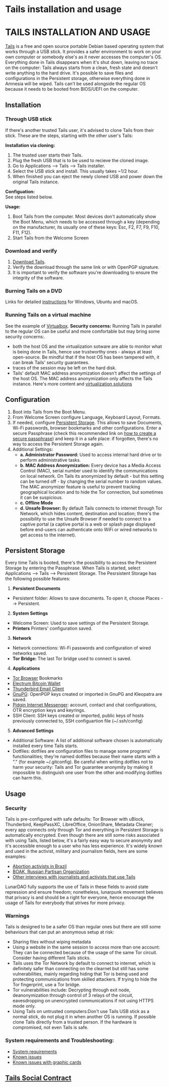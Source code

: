 # Tails installation and usage

# TAILS INSTALLATION AND USAGE

[Tails](https://tails.boum.org/) is a free and open source portable Debian based operating system that works through a USB stick. It provides a safer environment to work on your own computer or somebody else's as it never accesses the computer's OS. Everything done in Tails disappears when it's shut down, leaving no trace on the computer: Tails always starts from a clean, fresh state and doesn't write anything to the hard drive.
It's possible to save files and configurations in the Persistent storage, otherwise everything done in Amnesia will be wiped.
Tails can't be used alongside the regular OS because it needs to be booted from BIOS/UEFI on the computer.

## Installation

### Through USB stick

If there's another trusted Tails user, it's advised to clone Tails from their stick. These are the steps, starting with the other user's Tails:

**Installation via cloning:** 
1. The trusted user starts their Tails. 
2. Plug the fresh USB that is to be used to recieve the cloned image. 
3. Go to Applications --> Tails --> Tails installer. 
4. Select the USB stick and install. This usually takes ~1/2 hour.
5. When finished you can eject the newly cloned USB and power down the original Tails instance.

**Configuation:**  
See steps listed below.

**Usage:**

1. Boot Tails from the computer. Most devices don't automatically show the Boot Menu, which needs to be accessed through a key (depending on the manufacturer, its usually one of these keys: Esc, F2, F7, F9, F10, F11, F12).
2. Start Tails from the Welcome Screen

### Download and verify

1. [Download Tails](https://tails.boum.org/install/download/index.en.html).
2. Verify the download through the same link or with OpenPGP signature.
3. It is important to verify the software you're downloading to ensure the integrity of the software.

### Burning Tails on a DVD

Links for detailed [instructions](https://tails.boum.org/install/dvd/index.en.html) for Windows, Ubuntu and macOS.

### Running Tails on a virtual machine

See the example of [Virtualbox](https://wiki.lunardao.net/virtualbox_whonix.html). 
**Security concerns:** Running Tails in parallel to the regular OS can be useful and more comfortable but may bring some security concerns:.
* both the host OS and the virtualization sotware are able to monitor what is being done in Tails, hence use trustworthy ones - always at least open-source. Be mindful that if the host OS has been tampered with, it can break Tails' security guarantees.
* traces of the session may be left on the hard disk.
* Tails' default MAC address anonymization doesn't affect the settings of the host OS. The MAC address anonymization only affects the Tails instance.
Here's more content and [virtualization solutions](https://tails.boum.org/doc/advanced_topics/virtualization/index.en.html)

## Configuration

1. Boot into Tails from the Boot Menu.
2. From Welcome Screen configure Language, Keyboard Layout, Formats.
3. If needed, configure [Persistent Storage](https://tails.boum.org/doc/persistent_storage/index.en.html). This allows to save Documents, Wi-Fi passwords, browser bookmarks and other configurations. Enter a secure Passphrase (check this recommended link on [how to create a secure passphrase](https://theintercept.com/2015/03/26/passphrases-can-memorize-attackers-cant-guess/)) and keep it in a safe place: if forgotten, there's no way to access the Persistent Storage again.
4. Additional Settings:  
	- **a. Administrator Password:** Used to access internal hard drive or to perform administrative tasks.  
	- **b. MAC Address Anonymization:** Every device has a Media Access Control (MAC), serial number used to identify the communications on local network. On Tails its anonymized by default - but this setting can be turned off - by changing the serial number to random values. The MAC anonymizer feature is useful to prevent tracking geographical location and to hide the Tor connection, but sometimes it can be suspicious.  
	- **c. Offline Mode**
	- **d. Unsafe Browser:** By default Tails connects to internet through Tor Network, which hides content, destination and location; there's the possibility to use the Unsafe Browser if needed to connect to a captive portal (a captive portal is a web or splash page displayed before end-users can authenticate onto WiFi or wired networks to get access to the internet).
	
## Persistent Storage

Every time Tails is booted, there's the possibility to access the Persistent Storage by entering the Passphrase.
When Tails is started, select Applications --> Tails --> Persistent Storage. The Pesrsistent Storage has the following possible features:

1. **Persistent Documents**
* Persistent folder: Allows to save documents. To open it, choose Places --> Persistent.
2. **System Settings**
* Welcome Screen: Used to save settings of the Persistent Storage.
* **Printers** Printers' configuration saved.
3. **Network**
* Network connections: Wi-Fi passwords and configuration of wired networks saved.
* **Tor Bridge:** The last Tor bridge used to connect is saved.
4. **Applications**
* [Tor Browser](https://www.torproject.org/) Bookmarks
* [Electrum Bitcoin Wallet](https://electrum.org/#home)
* [Thunderbird Email Client](https://www.thunderbird.net/en-US/)
* [GnuPG](https://gnupg.org/): OpenPGP keys created or imported in GnuPG and Kleopatra are saved.
* [Pidgin Internet Messenger](https://pidgin.im/): account, contact and chat configurations, OTR encryption keys and keyrings.
* SSH Client: SSH keys created or imported, public keys of hosts previously connected to, SSH configuartion file (~/.ssh/config)
5. **Advanced Settings**
* Additional Software: A list of additional software chosen is automatically installed every time Tails starts.
* Dotfiles: dotfiles are configuration files to manage some programs' functionalities; they're named dotfiles because their name starts with a "." (for example ~/.gitconfig). Be careful when writing dotfiles not to harm your security: Tails and Tor guarantee anonymity by making it impossible to distinguish one user from the other and modifying dotfiles can harm this. 

## Usage

### Security

Tails is pre-configured with safe defaults: Tor Browser with uBlock, Thunderbird, KeepPassXC, LibreOffice, OnionShare, Metadata Cleaner; every app connects only through Tor and everything in Persistent Storage is automatically encrypted.
Even though there are still some risks associated with using Tails, listed below, it's a fairly easy way to secure anonymity and it's accessible enough to a user who has less experience. It's widely known and used in the activist, military and journalism fields, here are some examples:
* [Abortion activists in Brazil](https://tails.boum.org/news/story_protecting_abortion_activists/index.en.html)
* [BOAK, Russian Partisan Organization](https://tails.boum.org/contribute/how/user_experience/interviews/boak/)
* [Other interviews with journalists and activists that use Tails](https://tails.boum.org/contribute/how/user_experience/interviews/)

LunarDAO fully supports the use of Tails in these fields to avoid state repression and ensure freedom; nonetheless, lunarpunk movement believes that privacy is and should be a right for everyone, hence encourage the usage of Tails for everybody that strives for more privacy.
 
### Warnings

Tails is designed to be a safer OS than regular ones but there are still some behaviours that can put an anonymous setup at risk:
- Sharing files without wiping metadata
- Using a website in the same session to access more than one account: They can be connected because of the usage of the same Tor circuit. Consider having different Tails sticks.
- Tails uses the Tor Network by default to connect to internet, which is definitely safer than connecting on the clearnet but still has some vulnerabilities, mainly regarding hiding that Tor is being used and protecting communications from skilled attackers. If trying to hide the Tor fingerprint, use a Tor bridge.
- Tor vulnerabilities include: Decrypting through exit node, deanonymization through control of 3 relays of the circuit, eavesdropping on unencrypted communications if not using HTTPS mode only.
- Using Tails on untrusted computers:Don't use Tails USB stick as a normal stick, do not plug it in when another OS is running. If possible clone Tails directly from a trusted person. If the hardware is compromised, not even Tails is safe.

### System requirements and Troubleshooting:

* [System requirements](https://tails.boum.org/doc/about/requirements/index.en.html)
* [Known issues](https://tails.boum.org/support/known_issues/index.en.html)
* [Known issues with graphic cards](https://tails.boum.org/support/known_issues/index.en.html)

## [Tails Social Contract](https://tails.boum.org/doc/about/social_contract/index.en.html)

